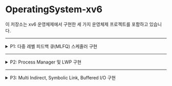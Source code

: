 # OperatingSystem-xv6

이 저장소는 xv6 운영체제에서 구현한 세 가지 운영체제 프로젝트를 포함하고 있습니다.

---

<details>
<summary>P1: 다중 레벨 피드백 큐(MLFQ) 스케줄러 구현</summary>

### 개요
이 프로젝트는 xv6 운영체제에서 다중 레벨 피드백 큐(MLFQ) 스케줄러를 구현합니다. MLFQ는 세 개의 큐 레벨로 구성됩니다:
- L0 및 L1: 라운드 로빈(Round Robin) 스케줄링
- L2: 우선순위 기반 스케줄링, 동일 우선순위의 경우 선입선출(FCFS) 방식 사용

### 구현 세부사항

#### 큐 구조
- **L0 & L1**: 효율적인 라운드 로빈 스케줄링을 위해 원형 큐(circular queue)로 구현
- **L2**: 우선순위 스케줄링을 위해 최소 힙(min-heap) 기반 우선순위 큐로 구현

#### 글로벌 틱 시스템
- xv6의 내장 틱 대신 사용자 정의 글로벌 틱 카운터(`gTicks`) 구현
- 프로세스의 실행 시간(runtime)은 타이머 인터럽트 동안 실제로 CPU에서 실행될 때 증가
- 100 글로벌 틱마다 우선순위 부스팅(priority boosting) 발생

#### 큐 간 프로세스 이동
- 프로세스는 L0에서 시작
- L0에서 전체 타임 퀀텀(4 틱)을 사용하면 L1으로 이동
- L1에서 전체 타임 퀀텀을 사용하면 L2로 이동
- L2의 프로세스는 시간이 지남에 따라 우선순위가 감소
- 우선순위 부스팅은 모든 프로세스를 L0로 되돌림

#### 스케줄러 잠금/해제
- `schedulerLock(int password)`: 프로세스를 유일하게 스케줄링되도록 잠금
- `schedulerUnlock(int password)`: 이전에 잠긴 프로세스를 해제
- 보안을 위해 학번을 비밀번호로 사용
- 잘못된 사용에 대한 다양한 오류 처리

### 구현된 시스템 콜
1. `schedulerLock(int password)`
2. `schedulerUnlock(int password)`
3. `setPriority(int priority)`
4. `getLevel(void)`
5. `yield(void)`

### 주요 데이터 구조
```c
// 라운드 로빈용 원형 큐 (L0, L1)
typedef struct _Queue {
    int front;
    int rear;
    struct proc *p[QUEUE_MAX_SIZE];
} Queue;

// 최소 힙을 사용한 우선순위 큐 (L2)
typedef struct _pQueue {
    int count;
    struct proc *p[QUEUE_MAX_SIZE];
} pQueue;

// MLFQ 구조체
typedef struct _MLFQ {
    uint gTicks;
    Queue *L0;
    Queue *L1;
    pQueue *L2;
} Mlfq;
```

### 테스트
구현은 다음을 사용하여 테스트되었습니다:
- `mlfq_test.c`: 기본 MLFQ 기능 테스트
- `a_test.c`: 스케줄러 잠금/해제에 대한 엣지 케이스를 포함한 특정 스케줄러 동작 테스트

## Troubleshooting

### 문제 1: 프로세스가 예상보다 오래 대기하는 문제
**원인**: 프로세스가 L2 큐에서 너무 오래 대기하는 경우가 있음. L2 큐는 우선순위가 낮은 프로세스를 처리하지만, 우선순위가 낮다고 해서 항상 짧은 시간 내에 실행되지는 않음. 특히, L2에서의 우선순위 부스팅이 제대로 작동하지 않거나, 우선순위 감소가 너무 빨리 일어나는 경우 문제가 발생할 수 있음.

**해결법**:
- 우선순위 부스팅 기능이 제대로 작동하는지 확인하고, 100틱마다 프로세스가 L0로 돌아가도록 설정했는지 점검.
- L2 큐에서 프로세스가 너무 오랫동안 대기하지 않도록, 우선순위 감소 속도를 조절하거나 추가적인 타임아웃을 설정.

### 문제 2: 시스템이 예상보다 느리게 작동하는 문제
**원인**: MLFQ 스케줄러에서 큐 간 이동 및 우선순위 변경 로직이 비효율적으로 작동하거나, 글로벌 틱 카운터 업데이트가 너무 자주 일어나면서 시스템 성능에 영향을 미칠 수 있음.

**해결법**:
- `gTicks` 카운터가 지나치게 자주 업데이트되지 않도록 설정하여 시스템 부하를 줄임.
- 프로세스 이동 및 우선순위 변경이 너무 복잡하게 구현되어 있다면, 큐 간 프로세스 이동을 더 간단하고 효율적인 방식으로 리팩토링.

### 문제 3: 잘못된 스케줄러 잠금/해제 동작
**원인**: `schedulerLock` 및 `schedulerUnlock` 함수에서 비밀번호가 정확하지 않거나, 잠금/해제 과정에서 동기화 문제가 발생할 수 있음.

**해결법**:
- `schedulerLock` 및 `schedulerUnlock`에 대한 오류 처리 로직을 강화하고, 비밀번호가 정확히 입력되었는지 확인.
- 잠금/해제 과정에서 발생할 수 있는 경쟁 조건을 방지하기 위해 `schedulerLock`과 `schedulerUnlock` 함수의 동작을 더 명확하게 정의하고, 동기화 문제를 해결.

### 문제 4: 프로세스가 예기치 않게 종료되는 문제
**원인**: 프로세스가 L0에서 L1, L2로 이동하면서 예기치 않게 종료될 수 있음. 특히, 프로세스가 종료되지 않았는데도 `exit` 시스템 콜이 호출될 경우 문제가 발생할 수 있음.

**해결법**:
- 프로세스가 큐 간에 이동할 때마다 해당 프로세스의 상태를 명확하게 확인하고, `exit` 시스템 콜이 호출되는 조건을 엄격히 정의.
- 프로세스 상태가 예기치 않게 변경되지 않도록 스케줄러 동작을 점검하고, `schedulerLock`과 `schedulerUnlock`이 올바르게 적용되었는지 확인.

</details>

---

<details>
<summary>P2: Process Manager 및 LWP 구현</summary>

### 개요
이 프로젝트는 xv6 운영체제에서 프로세스 관리 기능을 확장하고, 확장된 스택 페이지를 지원하는 exec2 시스템 콜과 프로세스 메모리 한도를 설정하는 기능을 구현합니다. 또한 Light-weight Process(LWP)를 통해 스레드 기능을 지원합니다.

### 구현 세부사항

#### Process Manager
- 사용자 입력을 받아 프로세스와 관련된 명령어를 처리하는 인터페이스 제공
- 프로세스 종료, 메모리 제한 설정, 프로세스 실행 등을 제어
- 명령어 분석 및 해당 작업 수행, 예외 처리

#### Exec2 시스템 콜
- 기존 `exec` 시스템 콜을 개선하여 더 많은 스택 페이지 할당 지원
- 사용자가 원하는 만큼의 스택 페이지를 할당할 수 있도록 수정

#### Set Memory Limit
- 프로세스가 사용할 수 있는 메모리의 최대 한도 설정
- `sbrk` 시스템 콜을 통해 프로세스가 메모리를 초과 할당하지 않도록 제한
- `growproc` 함수에서 메모리 할당 시 설정된 한도 체크

#### Light-weight Process (LWP)
- 여러 스레드가 동일한 페이지 테이블을 공유하는 프로세스와 유사한 실행 단위
- 메인 프로세스와 페이지 테이블 공유, 새 스레드는 프로세스와 유사하게 생성
- `fork`와 `exec` 과정에서 스레드를 프로세스로 변환하고 메모리 공유

### 구현된 시스템 콜
1. `pmanager`: 프로세스 매니저 인터페이스 실행
2. `exec2`: 새로운 프로세스 실행 (확장된 스택 페이지 지원)
3. `setmemorylimit`: 특정 프로세스에 메모리 한도 설정
4. `createThread`: LWP 생성
5. `joinThread`: LWP 종료 대기

### 주요 데이터 구조
```c
// Process Manager 관련 구조체
typedef struct _ProcManager {
    char *command;  // 명령어
    int status;     // 명령어 실행 상태
    // 기타 필요한 데이터들
} ProcManager;

// Exec2 관련 구조체
typedef struct _Exec2 {
    char *stack_pages;  // 스택 페이지들
    int num_pages;      // 할당된 스택 페이지 수
} Exec2;

// LWP 관련 구조체
typedef struct _LWP {
    struct proc *main_proc;   // 메인 프로세스
    struct proc *thread_proc; // 스레드 프로세스
    uint pgdir;               // 페이지 디렉토리
} LWP;
```

### 테스트
구현은 다음을 사용하여 테스트되었습니다:
- `pmanager_test.c`: 프로세스 매니저 명령어 처리 테스트
- `exec2_test.c`: `exec2`의 정상 작동 여부 확인
- `lwp_test.c`: Light-weight Process 생성 및 종료 기능 테스트

## Troubleshooting

### 문제 1: 스레드 생성 및 관리 방식의 혼동
**원인**: 스레드를 프로세스로 취급하기 위해 `proc` 구조체를 그대로 활용하는 설계에서, 스레드와 프로세스 간의 구분이 모호해져 관리가 어려운 상황이 발생할 수 있음. 또한, 스레드를 위한 멤버 변수를 `proc` 구조체에 추가하는 방식이 나중에 성능 저하를 초래할 가능성도 있음.

**해결법**:
- 스레드와 프로세스를 구분할 수 있도록 `proc` 구조체에 `thread` 배열을 추가하여 여러 스레드를 관리할 수 있도록 설계.
- `proc` 구조체 내에서 스레드를 구분할 수 있는 명확한 방법을 추가하여 각 스레드가 독립적인 실행 단위로 관리될 수 있도록 함.
- 성능을 고려하여 스레드와 프로세스 관리 방식을 적절히 타협.

### 문제 2: 스레드 스택 페이지 할당 및 해제 관련 오류
**원인**: 스레드의 스택 페이지 할당 및 해제 과정에서 문제가 발생, 특히 `fork` 시스템 콜에서 `copyuvm`을 사용하여 스택을 복사할 때 할당된 메모리 영역의 해제 문제가 발생. 스택 페이지가 제대로 할당되지 않거나 할당된 페이지가 올바르게 해제되지 않아 메모리 관리에 문제가 발생할 수 있음.

**해결법**:
- `sz` 값으로 스택 크기를 관리하며, 할당된 스택 페이지를 별도의 배열에 저장하여 해제 시 문제를 해결.
- `proc` 구조체에 `spare` 배열을 추가하여 해제된 메모리 주소를 추적하고, `thread_join`에서 이를 적절히 처리하도록 수정.
- `vm.c`에 정의된 메모리 할당 및 복사 해제 함수들을 추가하여 스택 할당과 해제가 문제 없이 이루어지도록 함.

### 문제 3: 스레드와 프로세스 메모리 공유 문제
**원인**: 스레드가 메인 프로세스와 페이지 테이블을 공유하므로, `fork` 및 `exec` 과정에서 메모리 주소 공간이 제대로 분리되지 않아 스레드 간 충돌이 발생할 수 있음.

**해결법**:
- `fork`와 `exec` 시스템 콜에서 스레드가 메인 프로세스와 적절히 메모리를 공유하면서 독립적으로 실행될 수 있도록 설계 변경.
- 스레드가 독립적인 메모리 공간을 가질 수 있도록 적절히 `page directory`를 설정하고, 공유되는 부분과 독립적인 부분을 명확히 구분.

</details>

---

<details>
<summary>P3: Multi Indirect, Symbolic Link, Buffered I/O 구현</summary>

### 개요
이 프로젝트는 xv6 운영체제의 파일 시스템을 확장하여, 더 큰 파일을 저장할 수 있는 Multi Indirect 주소 방식을 구현하고, Symbolic Link 기능을 추가하며, 성능 향상을 위한 Sync 기능을 구현합니다.

### 구현 세부사항

#### Multi Indirect
- 기존 Xv6의 Direct와 Single indirect 방식을 확장하여 Double Indirect와 Triple Indirect 주소 공간 추가
- 더 많은 데이터를 한 파일에 저장할 수 있도록 개선
- `bmap` 함수를 수정하여 Multi Indirect 주소 처리 방식 구현

#### Symbolic Link
- Hard Link 외에 Symbolic Link 기능 지원
- `sys_link`와 유사한 방식으로 Symbolic Link 생성
- `create`, `readi`, `writei` 등을 활용하여 링크 처리
- 링크 삭제 시 `namei`를 통해 경로 정상 처리

#### Sync
- 버퍼된 I/O 방식을 적용하여 성능 향상
- `sync` 함수 호출 시에만 flush를 수행하도록 변경
- log commit 상태 체크 및 필요 시 commit 수행

### 구현된 시스템 콜
1. `symLink`: Symbolic Link 생성
2. `sync`: 버퍼된 I/O 동기화

### 주요 데이터 구조 및 매크로
```c
#define FSSIZE       2100000  // 파일 시스템 크기 (블록 단위)
#define NDIRECT (12-2)  // d_indir, t_indir 공간
#define D_NINDIRECT_ADRS  11
#define T_NINDIRECT_ADRS 12
#define NINDIRECT (BSIZE / sizeof(uint))  // 일반 indirect
#define D_NINDIRECT ((NINDIRECT) * (NINDIRECT))  // double indirect
#define T_NINDIRECT ((D_NINDIRECT) * (NINDIRECT))  // triple indirect
#define MAXFILE ((NDIRECT) + (NINDIRECT) + (D_NINDIRECT) + (T_NINDIRECT))  // 최대 파일 크기

// 수정된 inode 구조체
struct inode {
    // ...
    uint addrs[NDIRECT+1+2];   // 데이터 블록 주소 / multi indirect용
};
```

### 테스트
구현은 다음을 사용하여 테스트되었습니다:
- `stressfs`: 파일 시스템 스트레스 테스트
- `ls` 명령어: 파일 목록 정상 출력 확인
- Symbolic Link와 Multi Indirect 기능 테스트를 위한 특수 테스트 케이스

## Troubleshooting

### 문제 1: Multi-indirect block 처리에서의 혼동
**원인**: `bmap` 함수에서 block number를 구할 때, multi-indirect block을 처리하는 부분에서 혼동이 생겨서 제대로 block 번호를 계산하지 못했음. 이로 인해 많은 시간이 걸림.

**해결법**: 
- `bmap`에서 multi-indirect block을 처리할 때, block 번호 계산 과정에 신경을 더 썼어야 했고, block을 다루는 방식을 더 명확히 이해하고 처리했어야 했음.
- 코드를 단계별로 다시 점검하며 정확하게 계산되는지 확인하고, 중간 결과를 체크해보며 디버깅을 진행.

### 문제 2: `itrunc` 함수에서의 삼중 루프 복잡성
**원인**: `itrunc` 함수에서 삼중 루프를 작성하면서 block을 read하고 free하는 과정에서 여러 변수를 다루다 보니 혼동이 생겨 시간이 지체됐음.

**해결법**:
- 여러 변수를 한 번에 다루는 대신, 필요한 부분을 더 나누어 구조를 단순화하고, block을 처리하는 과정에서 어떤 단계에서 문제가 발생하는지 세부적으로 확인했어야 했음.
- 메모리 할당과 해제 과정에서 변수나 block 상태를 정확히 추적하며 진행했어야 함.

### 문제 3: Symbolic Link 구현 어려움
**원인**: 처음에는 `link` 함수와 `dirlink`의 내용을 가져와 수정해서 하려고 했는데, 이 방식이 복잡하고 헷갈려서 구현이 힘들었음.

**해결법**:
- `OS 15 이론 pdf`에서 `copy = create + read + write`를 보고, `create` 함수를 사용해볼 수 있을 것 같아서 `create`를 활용하여 구현을 했음.
- 그 후에 symbolic link의 구현을 좀 더 명확히 이해하고, 필요한 부분만 수정하여 완성할 수 있었음.

</details>

